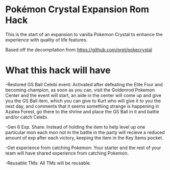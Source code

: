 # Pokémon Crystal Expansion Rom Hack

This is the start of an expansion to vanilla Pokemon Crystal
to enhance the experience with quality of life features.

Based off the decompilation from https://github.com/pret/pokecrystal

# What this hack will have

-Restored GS Ball Celebi event: Activated after defeating the Elite Four
and becoming champion, as soon as you can, visit the Goldenrod Pokemon Center
and the event will start, an aide in the center will come up and give you
the GS Ball item, which you can give to Kurt who will give it to you the
next day, and comments that it seems something strange is happening in
Azalea Forest, go there to the shrine and place the GS Ball in it and battle
and/or catch Celebi.

-Gen 6 Exp. Share: Instead of holding the item to help level up one particular mon
each mon not in the battle in the party will recieve a reduced amount of exp after 
each victory, keeping the item in the Key Items pocket.

-Get experience from catching Pokemon: Your starter and the rest of your team will
have shared experience from catching Pokemon.

-Reusable TMs: All TMs will be reusable.